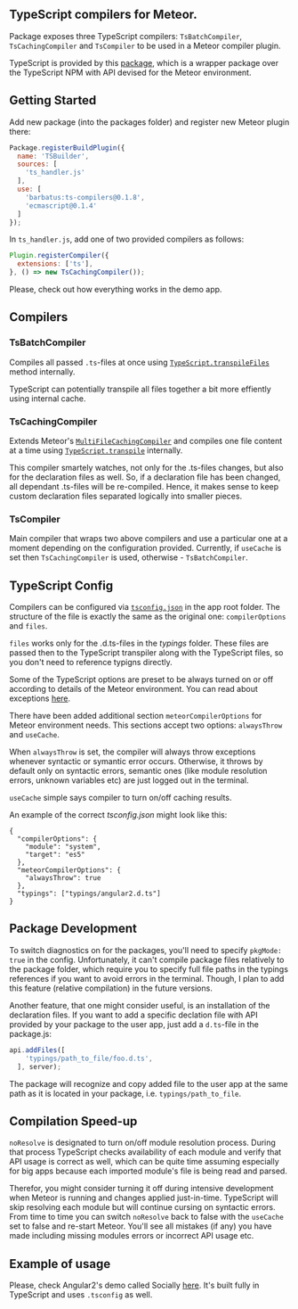 ## TypeScript compilers for Meteor.

Package exposes three TypeScript compilers: `TsBatchCompiler`, `TsCachingCompiler` and `TsCompiler` to be used in a Meteor compiler plugin.

TypeScript is provided by this [package](https://github.com/barbatus/typescript), which is a wrapper package over the TypeScript NPM with API devised for the Meteor environment.

## Getting Started
Add new package (into the packages folder) and register new Meteor plugin there:
````js
Package.registerBuildPlugin({
  name: 'TSBuilder',
  sources: [
    'ts_handler.js'
  ],
  use: [
    'barbatus:ts-compilers@0.1.8',
    'ecmascript@0.1.4'
  ]
});
````
In `ts_handler.js`, add one of two provided compilers as follows:

````js
Plugin.registerCompiler({
  extensions: ['ts'],
}, () => new TsCachingCompiler());
````

Please, check out how everything works in the demo app.

## Compilers
### TsBatchCompiler
Compiles all passed `.ts`-files at once using [`TypeScript.transpileFiles`](https://github.com/barbatus/typescript/blob/master/typescript.js#L87) method internally.

TypeScript can potentially transpile all files together a bit more effiently using internal cache.

### TsCachingCompiler
Extends Meteor's [`MultiFileCachingCompiler`](https://atmospherejs.com/meteor/caching-compiler) and compiles one file content at a time using [`TypeScript.transpile`](https://github.com/barbatus/typescript/blob/master/typescript.js#L96) internally.

This compiler smartely watches, not only for the .ts-files changes, but also for the declaration files as well.
So, if a declaration file has been changed, all dependant .ts-files will be re-compiled. Hence, it makes sense to 
keep custom declaration files separated logically into smaller pieces.

### TsCompiler
Main compiler that wraps two above compilers and use a particular one at a moment depending on the configuration provided.
Currently, if `useCache` is set then `TsCachingCompiler` is used, otherwise - `TsBatchCompiler`.

## TypeScript Config
Compilers can be configured via [`tsconfig.json`](https://github.com/Microsoft/TypeScript/wiki/tsconfig.json) in the app root folder.
The structure of the file is exactly the same as the original one: `compilerOptions` and `files`.

`files` works only for the .d.ts-files in the _typings_ folder. These files are passed then to the TypeScript transpiler along with the TypeScript files, so you don't need to reference typigns directly.

Some of the TypeScript options are preset to be always turned on or off according to details of the Meteor environment. You can read about exceptions [here](https://github.com/barbatus/typescript#compiler-options).

There have been added additional section `meteorCompilerOptions` for Meteor environment needs.
This sections accept two options: `alwaysThrow` and `useCache`.

When `alwaysThrow` is set, the compiler will always throw exceptions whenever syntactic or symantic error occurs. Otherwise, it throws by default only on syntactic errors, semantic ones (like module resolution errors, unknown variables etc) are just logged out in the terminal.

`useCache` simple says compiler to turn on/off caching results.

An example of the correct _tsconfig.json_ might look like this:

````
{
  "compilerOptions": {
    "module": "system",
    "target": "es5"
  },
  "meteorCompilerOptions": {
    "alwaysThrow": true
  },
  "typings": ["typings/angular2.d.ts"]
}
````

## Package Development

To switch diagnostics on for the packages, you'll need to specify `pkgMode: true` in the config.
Unfortunately, it can't compile package files relatively to the package folder, which require you to specify 
full file paths in the typings references if you want to avoid errors in the terminal. Though, I plan to add this feature (relative compilation) in the future versions.

Another feature, that one might consider useful, is an installation of the declaration files.
If you want to add a specific declation file with API provided by your package to the user app, just
add a `d.ts`-file in the package.js:

````js
api.addFiles([
    'typings/path_to_file/foo.d.ts',
  ], server);
````

The package will recognize and copy added file to the user app at the same path as it is located in your package, i.e. `typings/path_to_file`.

## Compilation Speed-up
`noResolve` is designated to turn on/off module resolution process. During that process TypeScript checks availability of each module and verify that API usage is correct as well, which can be quite time assuming especially
for big apps because each imported module's file is being read and parsed.

Therefor, you might consider turning it off during intensive development when Meteor is running and changes applied just-in-time. TypeScript will skip resolving each module but will continue cursing on syntactic errors.
From time to time you can switch `noResolve` back to false with the `useCache` set to false and re-start Meteor.
You'll see all mistakes (if any) you have made including missing modules errors or incorrect API usage etc.

## Example of usage
Please, check Angular2's demo called Socially [here](https://github.com/Urigo/Meteor-Angular2/tree/master/examples/parties). It's built fully in TypeScript and uses `.tsconfig` as well.
